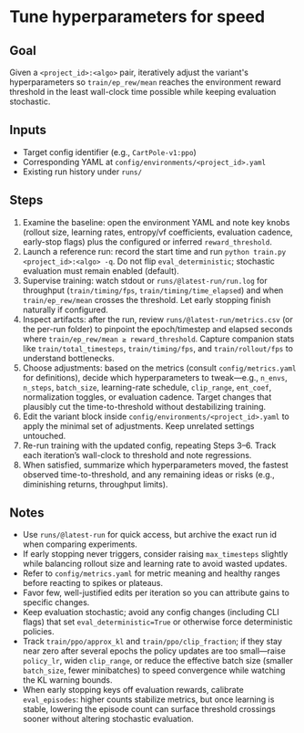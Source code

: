 # Tune hyperparameters for speed

## Goal
Given a `<project_id>:<algo>` pair, iteratively adjust the variant's hyperparameters so `train/ep_rew/mean` reaches the environment reward threshold in the least wall-clock time possible while keeping evaluation stochastic.

## Inputs
- Target config identifier (e.g., `CartPole-v1:ppo`)
- Corresponding YAML at `config/environments/<project_id>.yaml`
- Existing run history under `runs/`

## Steps
1. Examine the baseline: open the environment YAML and note key knobs (rollout size, learning rates, entropy/vf coefficients, evaluation cadence, early-stop flags) plus the configured or inferred `reward_threshold`.
2. Launch a reference run: record the start time and run `python train.py <project_id>:<algo> -q`. Do not flip `eval_deterministic`; stochastic evaluation must remain enabled (default).
3. Supervise training: watch stdout or `runs/@latest-run/run.log` for throughput (`train/timing/fps`, `train/timing/time_elapsed`) and when `train/ep_rew/mean` crosses the threshold. Let early stopping finish naturally if configured.
4. Inspect artifacts: after the run, review `runs/@latest-run/metrics.csv` (or the per-run folder) to pinpoint the epoch/timestep and elapsed seconds where `train/ep_rew/mean ≥ reward_threshold`. Capture companion stats like `train/total_timesteps`, `train/timing/fps`, and `train/rollout/fps` to understand bottlenecks.
5. Choose adjustments: based on the metrics (consult `config/metrics.yaml` for definitions), decide which hyperparameters to tweak—e.g., `n_envs`, `n_steps`, `batch_size`, learning-rate schedule, `clip_range`, `ent_coef`, normalization toggles, or evaluation cadence. Target changes that plausibly cut the time-to-threshold without destabilizing training.
6. Edit the variant block inside `config/environments/<project_id>.yaml` to apply the minimal set of adjustments. Keep unrelated settings untouched.
7. Re-run training with the updated config, repeating Steps 3–6. Track each iteration’s wall-clock to threshold and note regressions.
8. When satisfied, summarize which hyperparameters moved, the fastest observed time-to-threshold, and any remaining ideas or risks (e.g., diminishing returns, throughput limits).

## Notes
- Use `runs/@latest-run` for quick access, but archive the exact run id when comparing experiments.
- If early stopping never triggers, consider raising `max_timesteps` slightly while balancing rollout size and learning rate to avoid wasted updates.
- Refer to `config/metrics.yaml` for metric meaning and healthy ranges before reacting to spikes or plateaus.
- Favor few, well-justified edits per iteration so you can attribute gains to specific changes.
- Keep evaluation stochastic; avoid any config changes (including CLI flags) that set `eval_deterministic=True` or otherwise force deterministic policies.
- Track `train/ppo/approx_kl` and `train/ppo/clip_fraction`; if they stay near zero after several epochs the policy updates are too small—raise `policy_lr`, widen `clip_range`, or reduce the effective batch size (smaller `batch_size`, fewer minibatches) to speed convergence while watching the KL warning bounds.
- When early stopping keys off evaluation rewards, calibrate `eval_episodes`: higher counts stabilize metrics, but once learning is stable, lowering the episode count can surface threshold crossings sooner without altering stochastic evaluation.

